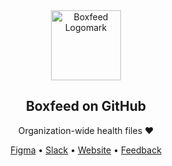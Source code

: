 <!-- markdownlint-disable MD033 MD041 -->

<div align="center">
  <a href="https://boxfeed.co">
    <img src="https://assets.boxfeed.co/images/logomark/circle-light.svg" height="112" alt="Boxfeed Logomark">
  </a>
  <h2>Boxfeed on GitHub</h2>
</div>

<p align="center">Organization-wide health files ❤️</p>

<div align="center">
  <a href="https://figma.com/@boxfeed">Figma</a>
  •
  <a href="https://boxfeed.slack.com">Slack</a>
  •
  <a href="https://boxfeed.com">Website</a>
  •
  <a href="https://github.com/boxfeed/feedback/">Feedback</a>
</div>
